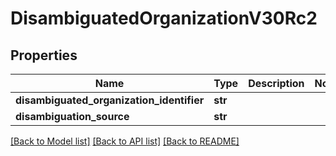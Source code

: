 # DisambiguatedOrganizationV30Rc2

## Properties
Name | Type | Description | Notes
------------ | ------------- | ------------- | -------------
**disambiguated_organization_identifier** | **str** |  | 
**disambiguation_source** | **str** |  | 

[[Back to Model list]](../README.md#documentation-for-models) [[Back to API list]](../README.md#documentation-for-api-endpoints) [[Back to README]](../README.md)

